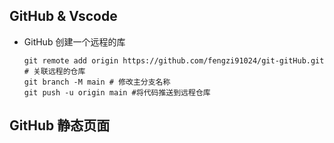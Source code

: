 ## GitHub & Vscode

- GitHub 创建一个远程的库

  ```
  git remote add origin https://github.com/fengzi91024/git-gitHub.git  # 关联远程的仓库
  git branch -M main # 修改主分支名称
  git push -u origin main #将代码推送到远程仓库
  ```
## GitHub 静态页面
  
